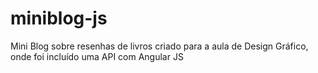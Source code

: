 # miniblog-js

<p>
  Mini Blog sobre resenhas de livros criado para a aula de Design Gráfico, onde foi incluído uma API com Angular JS
</p>

